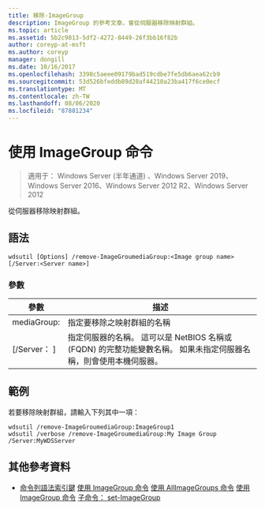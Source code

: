 ```yaml
---
title: 移除-ImageGroup
description: ImageGroup 的參考文章，會從伺服器移除映射群組。
ms.topic: article
ms.assetid: 5b2c9813-5df2-4272-8449-26f3bb16f82b
author: coreyp-at-msft
ms.author: coreyp
manager: dongill
ms.date: 10/16/2017
ms.openlocfilehash: 3398c5aeee09179bad519cdbe7fe5db6aea62cb9
ms.sourcegitcommit: 53d526bfeddb89d28af44210a23ba417f6ce0ecf
ms.translationtype: MT
ms.contentlocale: zh-TW
ms.lasthandoff: 08/06/2020
ms.locfileid: "87881234"
---
```

# <a name="using-the-remove-imagegroup-command"></a>使用 ImageGroup 命令

> 適用于： Windows Server (半年通道) 、Windows Server 2019、Windows Server 2016、Windows Server 2012 R2、Windows Server 2012

從伺服器移除映射群組。

## <a name="syntax"></a>語法
```
wdsutil [Options] /remove-ImageGroumediaGroup:<Image group name> [/Server:<Server name>]
```
### <a name="parameters"></a>參數
|參數|描述|
|-------|--------|
mediaGroup:<Image group name>|指定要移除之映射群組的名稱|
|[/Server： <Server name> ]|指定伺服器的名稱。 這可以是 NetBIOS 名稱或 (FQDN) 的完整功能變數名稱。 如果未指定伺服器名稱，則會使用本機伺服器。|
## <a name="examples"></a>範例
若要移除映射群組，請輸入下列其中一項：
```
wdsutil /remove-ImageGroumediaGroup:ImageGroup1
wdsutil /verbose /remove-ImageGroumediaGroup:My Image Group /Server:MyWDSServer
```
## <a name="additional-references"></a>其他參考資料
- [命令列語法索引鍵](command-line-syntax-key.md) 
[使用 ImageGroup 命令](using-the-add-imagegroup-command.md) 
[使用 AllImageGroups 命令](using-the-get-allimagegroups-command.md) 
[使用 ImageGroup 命令](using-the-get-imagegroup-command.md) 
[子命令： set-ImageGroup](subcommand-set-imagegroup.md)
